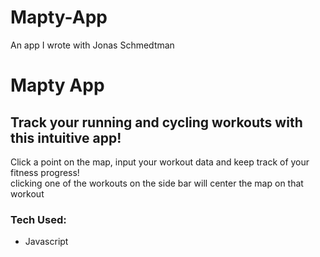 # Mapty-App
An app I wrote with Jonas Schmedtman

<h1> Mapty App</h1>
<h2> Track your running and cycling workouts with this intuitive app!</h2>

<p> Click a point on the map, input your workout data and keep track of your fitness progress!<br>
clicking one of the workouts on the side bar will center the map on that workout</p>

<h3> Tech Used: </h3>
<ul>
<li> Javascript </li>
</ul>
